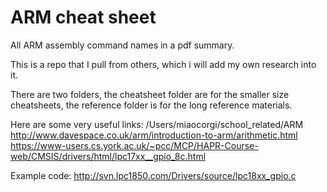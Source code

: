 # ARM cheat sheet

All ARM assembly command names in a pdf summary.

This is a repo that I pull from others, which i will add my own research into it.

There are two folders, the cheatsheet folder are for the smaller size cheatsheets, the reference folder is for the long reference materials.

Here are some very useful links: 
    /Users/miaocorgi/school_related/ARM
    http://www.davespace.co.uk/arm/introduction-to-arm/arithmetic.html
    https://www-users.cs.york.ac.uk/~pcc/MCP/HAPR-Course-web/CMSIS/drivers/html/lpc17xx__gpio_8c.html

Example code:
    http://svn.lpc1850.com/Drivers/source/lpc18xx_gpio.c